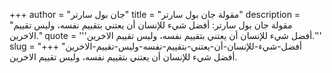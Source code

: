 +++
author = "جان بول سارتر"
title = "مقولة جان بول سارتر"
description = "مقولة جان بول سارتر: أفضل شيء للإنسان أن يعتني بتقييم نفسه، وليس تقييم الاخرين."
quote = '''أفضل شيء للإنسان أن يعتني بتقييم نفسه، وليس تقييم الاخرين.'''
slug = "أفضل-شيء-للإنسان-أن-يعتني-بتقييم-نفسه-وليس-تقييم-الاخرين"
+++
أفضل شيء للإنسان أن يعتني بتقييم نفسه، وليس تقييم الاخرين.
